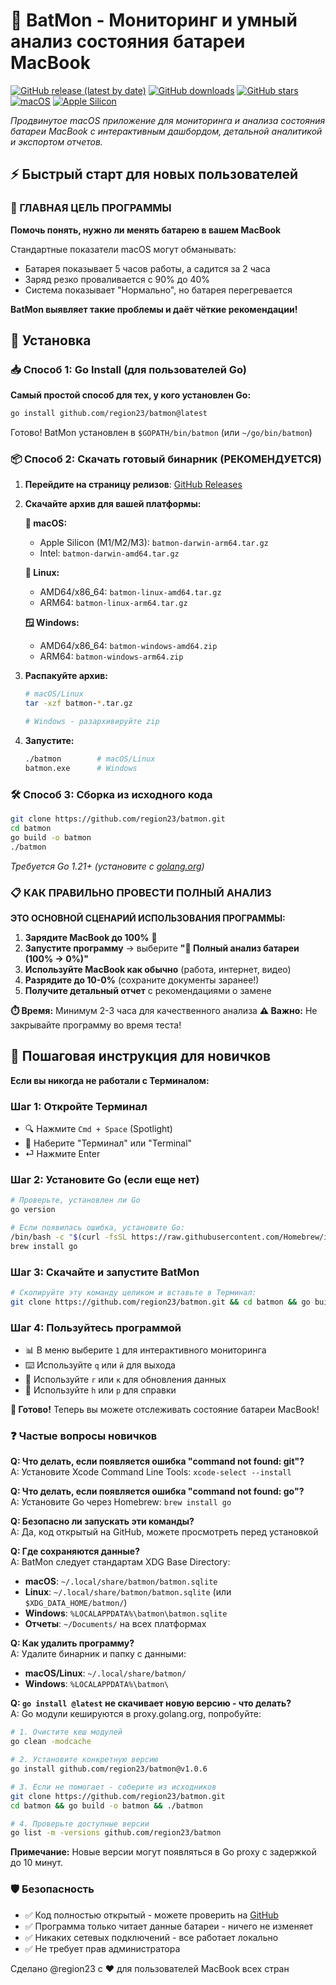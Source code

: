 # 🔋 BatMon - Мониторинг и умный анализ состояния батареи MacBook

[![GitHub release (latest by date)](https://img.shields.io/github/v/release/region23/batmon)](https://github.com/region23/batmon/releases/latest)
[![GitHub downloads](https://img.shields.io/github/downloads/region23/batmon/total)](https://github.com/region23/batmon/releases)
[![GitHub stars](https://img.shields.io/github/stars/region23/batmon)](https://github.com/region23/batmon/stargazers)
[![macOS](https://img.shields.io/badge/macOS-12.0+-blue)](https://github.com/region23/batmon/releases)
[![Apple Silicon](https://img.shields.io/badge/Apple%20Silicon-M1%2FM2%2FM3-green)](https://github.com/region23/batmon/releases)

*Продвинутое macOS приложение для мониторинга и анализа состояния батареи MacBook с интерактивным дашбордом, детальной аналитикой и экспортом отчетов.*

## ⚡ Быстрый старт для новых пользователей

### 🎯 ГЛАВНАЯ ЦЕЛЬ ПРОГРАММЫ

**Помочь понять, нужно ли менять батарею в вашем MacBook**

Стандартные показатели macOS могут обманывать:

- Батарея показывает 5 часов работы, а садится за 2 часа  
- Заряд резко проваливается с 90% до 40%
- Система показывает "Нормально", но батарея перегревается

**BatMon выявляет такие проблемы и даёт чёткие рекомендации!**

## 🚀 Установка

### 📥 Способ 1: Go Install (для пользователей Go)

**Самый простой способ для тех, у кого установлен Go:**

```bash
go install github.com/region23/batmon@latest
```

Готово! BatMon установлен в `$GOPATH/bin/batmon` (или `~/go/bin/batmon`)

### 📦 Способ 2: Скачать готовый бинарник (РЕКОМЕНДУЕТСЯ)

1. **Перейдите на страницу релизов**: [GitHub Releases](https://github.com/region23/batmon/releases/latest)
2. **Скачайте архив для вашей платформы:**

   **🍎 macOS:**
   - Apple Silicon (M1/M2/M3): `batmon-darwin-arm64.tar.gz`
   - Intel: `batmon-darwin-amd64.tar.gz`

   **🐧 Linux:**
   - AMD64/x86_64: `batmon-linux-amd64.tar.gz`
   - ARM64: `batmon-linux-arm64.tar.gz`

   **🪟 Windows:**
   - AMD64/x86_64: `batmon-windows-amd64.zip`
   - ARM64: `batmon-windows-arm64.zip`

3. **Распакуйте архив:**

   ```bash
   # macOS/Linux
   tar -xzf batmon-*.tar.gz
   
   # Windows - разархивируйте zip
   ```

4. **Запустите:**

   ```bash
   ./batmon        # macOS/Linux
   batmon.exe      # Windows
   ```

### 🛠️ Способ 3: Сборка из исходного кода

```bash
git clone https://github.com/region23/batmon.git
cd batmon
go build -o batmon
./batmon
```

*Требуется Go 1.21+ (установите с [golang.org](https://golang.org/dl/))*

### 📋 КАК ПРАВИЛЬНО ПРОВЕСТИ ПОЛНЫЙ АНАЛИЗ

**ЭТО ОСНОВНОЙ СЦЕНАРИЙ ИСПОЛЬЗОВАНИЯ ПРОГРАММЫ:**

1. **Зарядите MacBook до 100%** 🔌
2. **Запустите программу** → выберите **"🔋 Полный анализ батареи (100% → 0%)"**
3. **Используйте MacBook как обычно** (работа, интернет, видео)
4. **Разрядите до 10-0%** (сохраните документы заранее!)
5. **Получите детальный отчет** с рекомендациями о замене

**⏱️ Время:** Минимум 2-3 часа для качественного анализа
**⚠️ Важно:** Не закрывайте программу во время теста!

## 👶 Пошаговая инструкция для новичков

**Если вы никогда не работали с Терминалом:**

### Шаг 1: Откройте Терминал

- 🔍 Нажмите `Cmd + Space` (Spotlight)
- 💬 Наберите "Терминал" или "Terminal"
- ⏎ Нажмите Enter

### Шаг 2: Установите Go (если еще нет)

```bash
# Проверьте, установлен ли Go
go version

# Если появилась ошибка, установите Go:
/bin/bash -c "$(curl -fsSL https://raw.githubusercontent.com/Homebrew/install/HEAD/install.sh)"
brew install go
```

### Шаг 3: Скачайте и запустите BatMon

```bash
# Скопируйте эту команду целиком и вставьте в Терминал:
git clone https://github.com/region23/batmon.git && cd batmon && go build -o batmon && ./batmon
```

### Шаг 4: Пользуйтесь программой

- 📊 В меню выберите `1` для интерактивного мониторинга
- ⌨️ Используйте `q` или `й` для выхода  
- 🔄 Используйте `r` или `к` для обновления данных
- 📖 Используйте `h` или `р` для справки

**🎉 Готово!** Теперь вы можете отслеживать состояние батареи MacBook!

### ❓ Частые вопросы новичков

**Q: Что делать, если появляется ошибка "command not found: git"?**  
A: Установите Xcode Command Line Tools: `xcode-select --install`

**Q: Что делать, если появляется ошибка "command not found: go"?**  
A: Установите Go через Homebrew: `brew install go`

**Q: Безопасно ли запускать эти команды?**  
A: Да, код открытый на GitHub, можете просмотреть перед установкой

**Q: Где сохраняются данные?**  
A: BatMon следует стандартам XDG Base Directory:

- **macOS**: `~/.local/share/batmon/batmon.sqlite`
- **Linux**: `~/.local/share/batmon/batmon.sqlite` (или `$XDG_DATA_HOME/batmon/`)
- **Windows**: `%LOCALAPPDATA%\batmon\batmon.sqlite`
- **Отчеты**: `~/Documents/` на всех платформах

**Q: Как удалить программу?**  
A: Удалите бинарник и папку с данными:

- **macOS/Linux**: `~/.local/share/batmon/`
- **Windows**: `%LOCALAPPDATA%\batmon\`

**Q: `go install @latest` не скачивает новую версию - что делать?**  
A: Go модули кешируются в proxy.golang.org, попробуйте:

```bash
# 1. Очистите кеш модулей
go clean -modcache

# 2. Установите конкретную версию
go install github.com/region23/batmon@v1.0.6

# 3. Если не помогает - соберите из исходников
git clone https://github.com/region23/batmon.git
cd batmon && go build -o batmon && ./batmon

# 4. Проверьте доступные версии
go list -m -versions github.com/region23/batmon
```

**Примечание:** Новые версии могут появляться в Go proxy с задержкой до 10 минут.

### 🛡️ Безопасность

- ✅ Код полностью открытый - можете проверить на [GitHub](https://github.com/region23/batmon)
- ✅ Программа только читает данные батареи - ничего не изменяет
- ✅ Никаких сетевых подключений - все работает локально
- ✅ Не требует прав администратора

Сделано @region23 с ❤️ для пользователей MacBook всех стран
